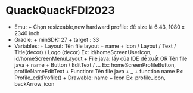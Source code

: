 # QuackQuackFDI2023
- Emu:
        + Chọn resizeable,new hardward profile: để size là 6.43, 1080 x 2340 inch
- Gradle:
        + minSDK: 27
        + target : 33
- Variables:
        + Layout: Tên file layout + name + Icon / Layout / Text / Title(decor) / Logo (decor) Ex: id/homeScreenUserIcon, id/homeScreenMenuLayout
        + File java: lấy của IDE đề xuất OR Tên file java + name + Button / EditText / ... Ex: homeScreenProfileButton, profileNameEditText
        + Function: Tên file java + _ + function name
            Ex: Profile_editProfile()
        + Drawable: name + Icon 
            Ex: profile_icon, backArrow_icon